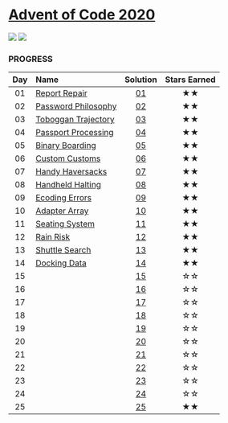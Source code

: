 # [Advent of Code 2020](https://adventofcode.com/2020)

![](https://img.shields.io/badge/day%20-14-blue)
![](https://img.shields.io/badge/stars%20⭐-28-yellow)

### PROGRESS

| Day | Name                                                       | Solution | Stars Earned |
|:--:|:-----------------------------------------------------------|:--------:|:------------:|
| 01 | [Report Repair](https://adventofcode.com/2020/day/1)       | [01](01) |      ★★      |
| 02 | [Password Philosophy](https://adventofcode.com/2020/day/2) | [02](02) |      ★★      |
| 03 | [Toboggan Trajectory](https://adventofcode.com/2020/day/3) | [03](03) |      ★★      |
| 04 | [Passport Processing](https://adventofcode.com/2020/day/4) | [04](04) |      ★★      |
| 05 | [Binary Boarding](https://adventofcode.com/2020/day/5)     | [05](05) |      ★★      |
| 06 | [Custom Customs](https://adventofcode.com/2020/day/6)      | [06](06) |      ★★      |
| 07 | [Handy Haversacks](https://adventofcode.com/2020/day/7)    | [07](07) |      ★★      |
| 08 | [Handheld Halting](https://adventofcode.com/2020/day/8)    | [08](08) |      ★★      |
| 09 | [Ecoding Errors](https://adventofcode.com/2020/day/9)      | [09](09) |      ★★      |
| 10 | [Adapter Array](https://adventofcode.com/2020/day/10)      | [10](10) |      ★★      |
| 11 | [Seating System](https://adventofcode.com/2020/day/11)     | [11](11) |      ★★      |
| 12 | [Rain Risk](https://adventofcode.com/2020/day/12)          | [12](12) |      ★★      |
| 13 | [Shuttle Search](https://adventofcode.com/2020/day/13)     | [13](13) |      ★★      |
| 14 | [Docking Data](https://adventofcode.com/2020/day/14)       | [14](14) |      ★★      |
| 15 |                                                            | [15](15) |      ☆☆      |
| 16 |                                                            | [16](16) |      ☆☆      |
| 17 |                                                            | [17](17) |      ☆☆      |
| 18 |                                                            | [18](18) |      ☆☆      |
| 19 |                                                            | [19](19) |      ☆☆      |
| 20 |                                                            | [20](20) |      ☆☆      |
| 21 |                                                            | [21](21) |      ☆☆      |
| 22 |                                                            | [22](22) |      ☆☆      |
| 23 |                                                            | [23](23) |      ☆☆      |
| 24 |                                                            | [24](24) |      ☆☆      |
| 25 |                                                            | [25](25) |      ★★      |
>>>>>>>
